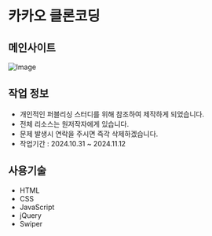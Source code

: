 # 카카오 클론코딩

## 메인사이트

![Image](https://github.com/user-attachments/assets/5bf5c7ea-54ab-4700-ae09-0217763797db)

## 작업 정보

- 개인적인 퍼블리싱 스터디를 위해 참조하여 제작하게 되었습니다.
- 전체 리소스는 원저작자에게 있습니다.
- 문제 발생시 연락을 주시면 즉각 삭제하겠습니다.
- 작업기간 : 2024.10.31 ~ 2024.11.12

## 사용기술

- HTML
- CSS
- JavaScript
- jQuery
- Swiper
